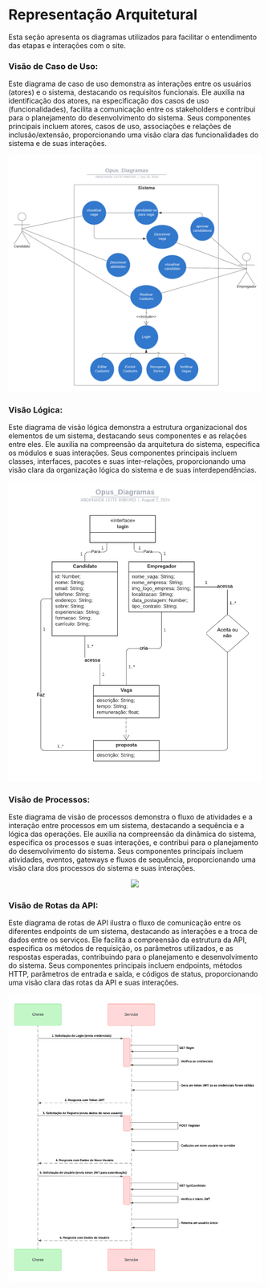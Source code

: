 # Representação Arquitetural
Esta seção apresenta os diagramas utilizados para facilitar o entendimento das etapas e interações com o site. 

### Visão de Caso de Uso:
Este diagrama de caso de uso demonstra as interações entre os usuários (atores) e o sistema, destacando os requisitos funcionais. Ele auxilia na identificação dos atores, na especificação dos casos de uso (funcionalidades), facilita a comunicação entre os stakeholders e contribui para o planejamento do desenvolvimento do sistema. Seus componentes principais incluem atores, casos de uso, associações e relações de inclusão/extensão, proporcionando uma visão clara das funcionalidades do sistema e de suas interações.

<div align="center">
    <img src="../img/Diagrama_caso_de_uso.png">
</div>


### Visão Lógica:

Este diagrama de visão lógica demonstra a estrutura organizacional dos elementos de um sistema, destacando seus componentes e as relações entre eles. Ele auxilia na compreensão da arquitetura do sistema, especifica os módulos e suas interações. Seus componentes principais incluem classes, interfaces, pacotes e suas inter-relações, proporcionando uma visão clara da organização lógica do sistema e de suas interdependências.

<div align="center">
    <img src="../img/Diagrama_visão_Lógica.png">
</div>

### Visão de Processos:

Este diagrama de visão de processos demonstra o fluxo de atividades e a interação entre processos em um sistema, destacando a sequência e a lógica das operações. Ele auxilia na compreensão da dinâmica do sistema, especifica os processos e suas interações, e contribui para o planejamento do desenvolvimento do sistema. Seus componentes principais incluem atividades, eventos, gateways e fluxos de sequência, proporcionando uma visão clara dos processos do sistema e suas interações.

<div align="center">
    <img src="../img/Visão_de_processos.png">
</div>

### Visão de Rotas da API:

Este diagrama de rotas de API ilustra o fluxo de comunicação entre os diferentes endpoints de um sistema, destacando as interações e a troca de dados entre os serviços. Ele facilita a compreensão da estrutura da API, especifica os métodos de requisição, os parâmetros utilizados, e as respostas esperadas, contribuindo para o planejamento e desenvolvimento do sistema. Seus componentes principais incluem endpoints, métodos HTTP, parâmetros de entrada e saída, e códigos de status, proporcionando uma visão clara das rotas da API e suas interações.

<div align="center">
    <img src="../img/Rotas_de_API.png">
</div>

<!-- ### Visão de Implementação: -->